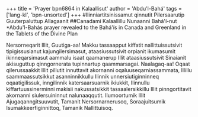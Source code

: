 +++
title = 'Prayer bpn6864 in Kalaallisut'
author = 'Abdu'l-Bahá'
tags = ['lang-kl', 'bpn-unsorted']
+++
#Ilinniartitsinissamut qinnutit Pilersaarutip Guuterpaluttup Allagaanit
##Canadami Kalaallillu Nunaanni Bahá'í-nut
*Abdu'l-Bahás prayer revealed to the Bahá'ís in Canada and Greenland in the Tablets of the Divine Plan



Nersorneqarit Illit, Guutiga-aa! Makku tassaapput kiffatit nallittuissutsivit tipigissusianut kajungilersimasut, ataasiussutsivit orpianit ikumasumit ikinneqarsimasut aammalu isaat qaamanerup Illit ataasiussutsivit Sinaianit akisuguttup qinngornerata tupinnartup qaammarsagai.
Naalagaq-aa! Oqaat qilerussaakkit Illit pillutit innuttavit akornanni oqaluuseqarniassammata, Illillu saammaassutsikkut asanninnikkullu Ilinnik unnersiutiginninneq oqaatigilissuk, inngilinnik katersaarsuarnik ikiukkit, Ilinnullu kiffartuussinerminni makisii nakussatsikkit tassaalersikkillu Illit pinngortitavit akornanni siulersuininnut nalunaaqqutit.
Ilumoortumik Illit Ajugaqanngitsuuvutit, Tamanit Nersornarnerusoq, Soraajuitsumik Isumakkeerfiginnittoq, Tamanik Nallittuisoq.
